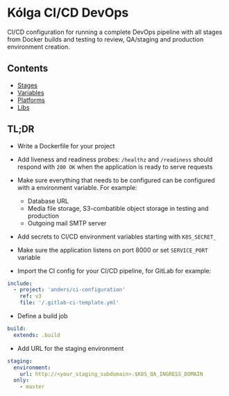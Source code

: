 # Kólga CI/CD DevOps

CI/CD configuration for running a complete DevOps pipeline with all stages
from Docker builds and testing to review, QA/staging and production environment
creation.

## Contents
* [Stages](pages/stages.md)
* [Variables](pages/variables.md)
* [Platforms](pages/platforms/index.md)
* [Libs](pages/libs/index.md)

## TL;DR
- Write a Dockerfile for your project

- Add liveness and readiness probes: `/healthz` and `/readiness` should
  respond with `200 OK` when the application is ready to serve requests

- Make sure everything that needs to be configured can be configured with a
  environment variable. For example:
    - Database URL
    - Media file storage, S3-combatible object storage in testing and
      production
    - Outgoing mail SMTP server

- Add secrets to CI/CD environment variables starting with `K8S_SECRET_`

- Make sure the application listens on port 8000 or set `SERVICE_PORT`
  variable

- Import the CI config for your CI/CD pipeline, for GitLab for example:
```yaml
include:
  - project: 'anders/ci-configuration'
    ref: v3
    file: '/.gitlab-ci-template.yml'
```

- Define a build job
```yaml
build:
  extends: .build
```

- Add URL for the staging environment
```yaml
staging:
  environment:
    url: http://<your_staging_subdomain>.$K8S_QA_INGRESS_DOMAIN
  only:
    - master
```
